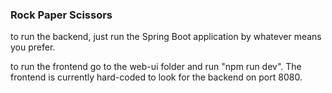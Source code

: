 ### Rock Paper Scissors

to run the backend, just run the Spring Boot application by whatever means you prefer. 

to run the frontend go to the web-ui folder and run "npm run dev". The frontend is currently hard-coded to look for the backend on port 8080.
